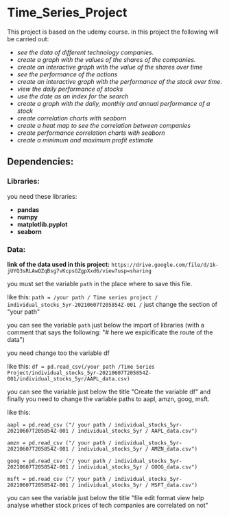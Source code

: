 # Time_Series_Project
This project is based on the udemy course. in this project the following will be carried out:
- *see the data of different technology companies.*
- *create a graph with the values of the shares of the companies.*
- *create an interactive graph with the value of the shares over time*
- *see the performance of the actions*
- *create an interactive graph with the performance of the stock over time*.
- *view the daily performance of stocks*
- *use the date as an index for the search*
- *create a graph with the daily, monthly and annual performance of a stock*
- *create correlation charts with seaborn*
- *create a heat map to see the correlation between companies*
- *create performance correlation charts with seaborn*
- *create a minimum and maximum profit estimate*
## Dependencies:

### Libraries:
you need these libraries:
- __pandas__
- __numpy__
- __matplotlib.pyplot__
- __seaborn__

### Data:
 __link of the data used in this project:__ `https://drive.google.com/file/d/1k-jUYQ3sRLAwQZqBsg7vKcpsGZgpXxd6/view?usp=sharing`

you must set the variable `path` in the place where to save this file.

like this: `path = /your path / Time series project / individual_stocks_5yr-20210607T205854Z-001 /`
just change the section of "your path"

you can see the variable `path` just below the import of libraries (with a comment that says the following: "# here we expicificate the route of the data")

you need change too the variable df

like this: `df = pd.read_csv(/your path /Time Series Project/individual_stocks_5yr-20210607T205854Z-001/individual_stocks_5yr/AAPL_data.csv)`

you can see the variable just below the title
"Create the variable df"
and finally you need to change the variable paths to aapl, amzn, goog, msft.

like this:

`aapl = pd.read_csv ("/ your path / individual_stocks_5yr-20210607T205854Z-001 / individual_stocks_5yr / AAPL_data.csv")`

`amzn = pd.read_csv ("/ your path / individual_stocks_5yr-20210607T205854Z-001 / individual_stocks_5yr / AMZN_data.csv")`

`goog = pd.read_csv ("/ your path / individual_stocks_5yr-20210607T205854Z-001 / individual_stocks_5yr / GOOG_data.csv")`

`msft = pd.read_csv ("/ your path / individual_stocks_5yr-20210607T205854Z-001 / individual_stocks_5yr / MSFT_data.csv")`

you can see the variable just below the title
"file edit format view help analyse whether stock prices of tech companies are correlated on not"

